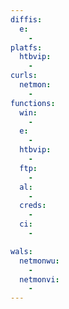 ```yaml
---
diffis:
  e:
    -
platfs:
  htbvip:
    -
curls:
  netmon:
    -
functions:
  win:
    -
  e:
    -
  htbvip:
    -
  ftp:
    -
  al:
    -
  creds:
    -
  ci:
    -

wals:
  netmonwu:
    -
  netmonvi:
    -
---
```

